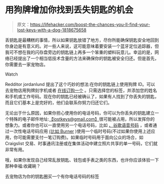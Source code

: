 # 用狗牌增加你找到丢失钥匙的机会

> 原文：<https://lifehacker.com/boost-the-chances-you-ll-find-your-lost-keys-with-a-dog-1818675658>

丢钥匙是最糟糕的事情，所以如果钥匙放错了地方，尽你所能确保钥匙安全地回到你身边是有意义的。对一些人来说，这可能意味着要安装一个蓝牙定位追踪器，但我可不想在我的闪存盘旁边的钥匙链上再多一个笨重的塑料玩意儿。幸运的是，网络已经提出了一个相当低技术含量的方法来确保你的钥匙被安全归还。但是首先，你需要去一家宠物店。

Watch

Redditor jordanlund 提出了这个巧妙的想法:在你的钥匙链上使用狗牌 ID。可以去宠物店用狗牌刻字机或者 [在线订购一个](https://www.petco.com/shop/en/petcostore/product/dog/dog-collars-leashes-and-harnesses/dog-id-tags/quick-tag-chrome-circle-personalized-engraved-pet-id-tag) 。只需选择您的标签，并添加您的姓名和手机或工作号码。现在你的钥匙已经被确认了，如果有人找到了你丢失的钥匙，而且它们基本上是完好的，他们会联系你努力归还它们。

无论出于什么原因，如果你担心使用你的电话号码，你可以为你丢失的钥匙建立一个特殊的电子邮件地址:[【lostkeys@gmail.com】](mailto:lostkeys@gmail.com)很可能被占用，所以发挥你的想象力。或者你也可以一直使用另一个电话号码，比如 [、谷歌语音号码](https://lifehacker.com/google-voice-gets-group-texts-mms-and-a-new-look-afte-1791517753) ，或者通过一次性电话号码应用 [(比如 Burner](https://lifehacker.com/five-useful-things-you-can-do-with-a-burner-phone-numbe-1787635006) )使用一个临时号码(不过如果你使用上述应用，你可能需要支付一笔订购费)。如果临时号码用于面向公众的场合，如 Craigslist 交易、时事通讯注册或在集体活动中建立照片共享的单一号码，它们就非常有用。

哦，如果你发现自己经常乱放钥匙、钱包或手表之类的东西，也许你应该体验一下那种幸福:收藏碗？

去宠物店为你的钥匙圈买一个有你电话号码的标签